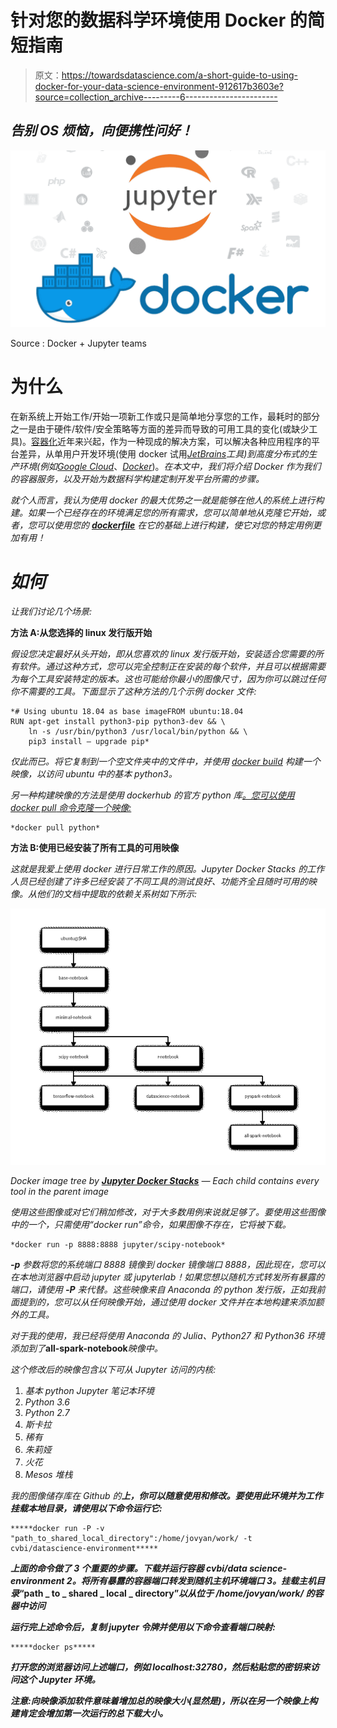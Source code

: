 # 针对您的数据科学环境使用 Docker 的简短指南

> 原文：<https://towardsdatascience.com/a-short-guide-to-using-docker-for-your-data-science-environment-912617b3603e?source=collection_archive---------6----------------------->

## *告别 OS 烦恼，向便携性问好！*

![](img/4a6d40ea583d77425c502d7ac04536d8.png)

Source : Docker + Jupyter teams

# 为什么

在新系统上开始工作/开始一项新工作或只是简单地分享您的工作，最耗时的部分之一是由于硬件/软件/安全策略等方面的差异而导致的可用工具的变化(或缺少工具)。[容器化](https://www.docker.com/resources/what-container)近年来兴起，作为一种现成的解决方案，可以解决各种应用程序的平台差异，从单用户开发环境(使用 docker 试用[*JetBrains*](https://www.jetbrains.com/help/idea/docker.html)*工具)到高度分布式的生产环境(例如[*Google Cloud*](https://cloud.google.com/containers)*、*[*Docker*](https://docs.docker.com/compose/bundles)*)。*在本文中，我们将介绍 Docker 作为我们的容器服务，以及开始为数据科学构建定制开发平台所需的步骤。*

*就个人而言，我认为使用 docker 的最大优势之一就是能够在他人的系统上进行构建。如果一个已经存在的环境满足您的所有需求，您可以简单地从克隆它开始，或者，您可以使用您的 [**dockerfile**](https://docs.docker.com/engine/reference/builder) 在它的基础上进行构建，使它对您的特定用例更加有用！*

# ***如何***

*让我们讨论几个场景:*

****方法 A:从您选择的 linux 发行版开始****

*假设您决定最好从头开始，即从您喜欢的 linux 发行版开始，安装适合您需要的所有软件。通过这种方式，您可以完全控制正在安装的每个软件，并且可以根据需要为每个工具安装特定的版本。这也可能给你最小的图像尺寸，因为你可以跳过任何你不需要的工具。下面显示了这种方法的几个示例 docker 文件:*

```
*# Using ubuntu 18.04 as base imageFROM ubuntu:18.04
RUN apt-get install python3-pip python3-dev && \
    ln -s /usr/bin/python3 /usr/local/bin/python && \
    pip3 install — upgrade pip*
```

*仅此而已。将它复制到一个空文件夹中的文件中，并使用 [docker build](https://docs.docker.com/engine/reference/commandline/build) 构建一个映像，以访问 ubuntu 中的基本 python3。*

*另一种构建映像的方法是使用 dockerhub 的官方 python 库[。您可以使用 *docker pull* 命令克隆一个映像:](https://hub.docker.com/r/_/python)*

```
*docker pull python*
```

****方法 B:使用已经安装了所有工具的可用映像****

*这就是我爱上使用 docker 进行日常工作的原因。Jupyter Docker Stacks 的工作人员已经创建了许多已经安装了不同工具的测试良好、功能齐全且随时可用的映像。从他们的文档中提取的依赖关系树如下所示:*

*![](img/3f1bf1e6354b1d25f73b07456ea3faff.png)*

*Docker image tree by [***Jupyter Docker Stacks***](https://jupyter-docker-stacks.readthedocs.io) — Each child contains every tool in the parent image*

*使用这些图像或对它们稍加修改，对于大多数用例来说就足够了。要使用这些图像中的一个，只需使用“docker run”命令，如果图像不存在，它将被下载。*

```
*docker run -p 8888:8888 jupyter/scipy-notebook*
```

***-p** 参数将您的系统端口 8888 镜像到 docker 镜像端口 8888，因此现在，您可以在本地浏览器中启动 jupyter 或 jupyterlab！如果您想以随机方式转发所有暴露的端口，请使用 **-P** 来代替。这些映像来自 Anaconda 的 python 发行版，正如我前面提到的，您可以从任何映像开始，通过使用 docker 文件并在本地构建来添加额外的工具。*

*对于我的使用，我已经将使用 Anaconda 的 Julia、Python27 和 Python36 环境添加到了***all-spark-notebook***映像中。*

*这个修改后的映像包含以下可从 Jupyter 访问的内核:*

1.  *基本 python Jupyter 笔记本环境*
2.  *Python 3.6*
3.  *Python 2.7*
4.  *斯卡拉*
5.  *稀有*
6.  *朱莉娅*
7.  *火花*
8.  *Mesos 堆栈*

*我的图像储存库在 Github 的[](https://github.com/nilesh-patil/datascience-environment)****上，你可以随意使用和修改。要使用此环境并为工作挂载本地目录，请使用以下命令运行它:*****

```
*****docker run -P -v "path_to_shared_local_directory":/home/jovyan/work/ -t cvbi/datascience-environment*****
```

*****上面的命令做了 3 个重要的步骤。下载并运行容器 cvbi/data science-environment
2。将所有暴露的容器端口转发到随机主机环境端口
3。挂载主机目录*“path _ to _ shared _ local _ directory”*以从位于 */home/jovyan/work/* 的容器中访问*****

*****运行完上述命令后，复制 jupyter 令牌并使用以下命令查看端口映射:*****

```
*****docker ps*****
```

*****打开您的浏览器访问上述端口，例如 localhost:32780，然后粘贴您的密钥来访问这个 Jupyter 环境。*****

*****注意:向映像添加软件意味着增加总的映像大小(*显然是*)，所以在另一个映像上构建肯定会增加第一次运行的总下载大小。*****
